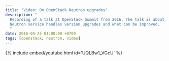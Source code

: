 ```yaml
---
title: "Video: On OpenStack Neutron upgrades"
description: "
  Recording of a talk at OpenStack Summit from 2016. The talk is about how
  Neutron service handles version upgrades and what can be improved.
  "
date: 2016-04-25 01:00:00 +0700
tags: [openstack, neutron, video]
---
```


{% include embed/youtube.html id='UQLBw1_VGcU' %}
